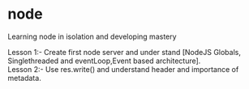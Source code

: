 # node
Learning node in isolation and developing mastery

Lesson 1:- 
Create first node server and under stand [NodeJS Globals, Singlethreaded and eventLoop,Event based architecture]. <br>
Lesson 2:-
Use res.write() and understand header and importance of metadata.








